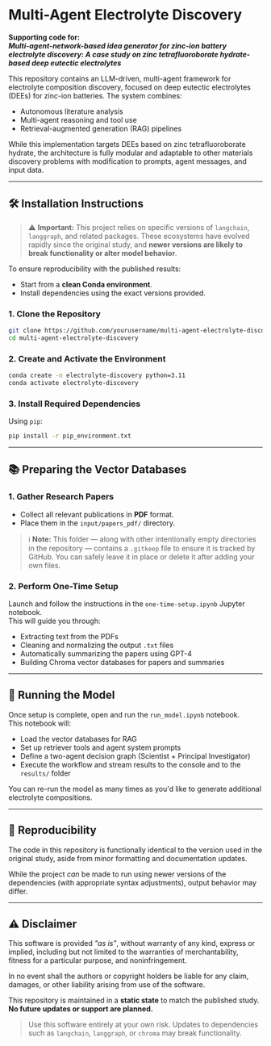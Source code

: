 # Multi-Agent Electrolyte Discovery

**Supporting code for:**  
**_Multi-agent-network-based idea generator for zinc-ion battery electrolyte discovery: A case study on zinc tetrafluoroborate hydrate-based deep eutectic electrolytes_**

This repository contains an LLM-driven, multi-agent framework for electrolyte composition discovery, focused on deep eutectic electrolytes (DEEs) for zinc-ion batteries. The system combines:

- Autonomous literature analysis  
- Multi-agent reasoning and tool use  
- Retrieval-augmented generation (RAG) pipelines

While this implementation targets DEEs based on zinc tetrafluoroborate hydrate, the architecture is fully modular and adaptable to other materials discovery problems with modification to prompts, agent messages, and input data.

---

## 🛠 Installation Instructions

> ⚠️ **Important:** This project relies on specific versions of `langchain`, `langgraph`, and related packages. These ecosystems have evolved rapidly since the original study, and **newer versions are likely to break functionality or alter model behavior**.

To ensure reproducibility with the published results:

- Start from a **clean Conda environment**.
- Install dependencies using the exact versions provided.

### 1. Clone the Repository

```bash
git clone https://github.com/yourusername/multi-agent-electrolyte-discovery
cd multi-agent-electrolyte-discovery
```

### 2. Create and Activate the Environment

```bash
conda create -n electrolyte-discovery python=3.11
conda activate electrolyte-discovery
```

### 3. Install Required Dependencies


Using `pip`:

```bash
pip install -r pip_environment.txt
```

---

## 📚 Preparing the Vector Databases

### 1. Gather Research Papers

- Collect all relevant publications in **PDF** format.
- Place them in the `input/papers_pdf/` directory.

> ℹ️ **Note:** This folder — along with other intentionally empty directories in the repository — contains a `.gitkeep` file to ensure it is tracked by GitHub. You can safely leave it in place or delete it after adding your own files.

### 2. Perform One-Time Setup

Launch and follow the instructions in the `one-time-setup.ipynb` Jupyter notebook.  
This will guide you through:

- Extracting text from the PDFs  
- Cleaning and normalizing the output `.txt` files  
- Automatically summarizing the papers using GPT-4  
- Building Chroma vector databases for papers and summaries

---

## 🚀 Running the Model

Once setup is complete, open and run the `run_model.ipynb` notebook.  
This notebook will:

- Load the vector databases for RAG
- Set up retriever tools and agent system prompts
- Define a two-agent decision graph (Scientist + Principal Investigator)
- Execute the workflow and stream results to the console and to the `results/` folder

You can re-run the model as many times as you'd like to generate additional electrolyte compositions.

---

## 🔁 Reproducibility

The code in this repository is functionally identical to the version used in the original study, aside from minor formatting and documentation updates.  

While the project *can* be made to run using newer versions of the dependencies (with appropriate syntax adjustments), output behavior may differ.


---

## ⚠️ Disclaimer

This software is provided *"as is"*, without warranty of any kind, express or implied, including but not limited to the warranties of merchantability, fitness for a particular purpose, and noninfringement.

In no event shall the authors or copyright holders be liable for any claim, damages, or other liability arising from use of the software.

This repository is maintained in a **static state** to match the published study.  **No future updates or support are planned.**

> Use this software entirely at your own risk. Updates to dependencies such as `langchain`, `langgraph`, or `chroma` may break functionality.


